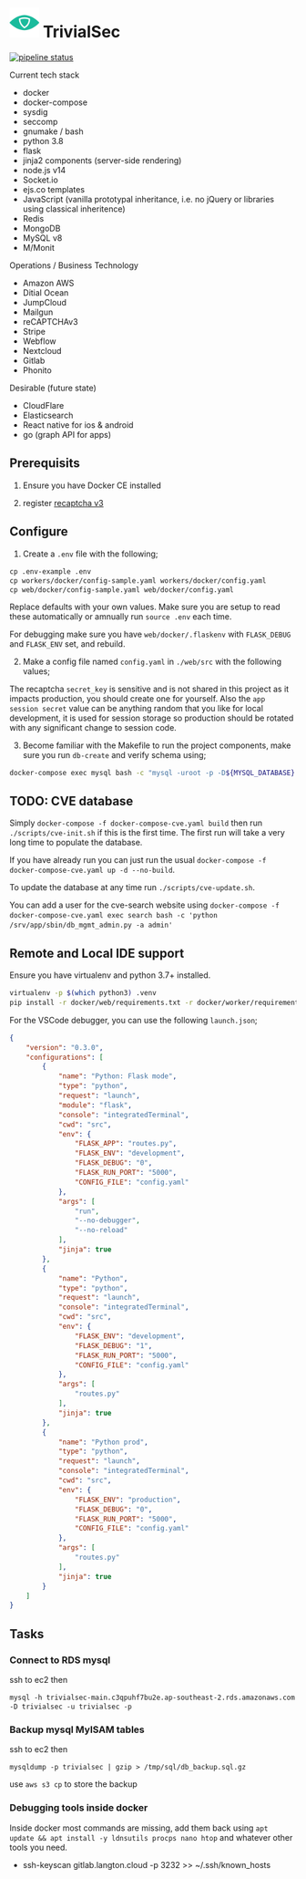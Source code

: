 # <img src=".repo/assets/icon-512x512.png"  width="52" height="52"> TrivialSec

[![pipeline status](https://gitlab.com/trivialsec/python-webhooks/badges/main/pipeline.svg)](https://gitlab.com/trivialsec/python-webhooks/commits/main)

Current tech stack

- docker
- docker-compose
- sysdig
- seccomp
- gnumake / bash
- python 3.8
- flask
- jinja2 components (server-side rendering)
- node.js v14
- Socket.io
- ejs.co templates
- JavaScript (vanilla prototypal inheritance, i.e. no jQuery or libraries using classical inheritence)
- Redis
- MongoDB
- MySQL v8
- M/Monit

Operations / Business Technology

- Amazon AWS
- Ditial Ocean
- JumpCloud
- Mailgun
- reCAPTCHAv3
- Stripe
- Webflow
- Nextcloud
- Gitlab
- Phonito

Desirable (future state)

- CloudFlare
- Elasticsearch
- React native for ios & android
- go (graph API for apps)

## Prerequisits

1. Ensure you have Docker CE installed

2. register [recaptcha v3](https://www.google.com/recaptcha/admin/create)

## Configure

1. Create a `.env` file with the following;

```
cp .env-example .env
cp workers/docker/config-sample.yaml workers/docker/config.yaml
cp web/docker/config-sample.yaml web/docker/config.yaml
```

Replace defaults with your own values. Make sure you are setup to read these automatically or amnually run `source .env` each time.

For debugging make sure you have `web/docker/.flaskenv` with `FLASK_DEBUG` and `FLASK_ENV` set, and rebuild.

2. Make a config file named `config.yaml` in `./web/src` with the following values;

The recaptcha `secret_key` is sensitive and is not shared in this project as it impacts production, you should create one for yourself. Also the `app session secret` value can be anything random that you like for local development, it is used for session storage so production should be rotated with any significant change to session code.

3. Become familiar with the Makefile to run the project components, make sure you run `db-create` and verify schema using;

```bash
docker-compose exec mysql bash -c "mysql -uroot -p -D${MYSQL_DATABASE} -e 'SHOW TABLES;'"
```

## TODO: CVE database

Simply `docker-compose -f docker-compose-cve.yaml build` then run `./scripts/cve-init.sh` if this is the first time. The first run will take a very long time to populate the database.

If you have already run you can just run the usual `docker-compose -f docker-compose-cve.yaml up -d --no-build`.

To update the database at any time run `./scripts/cve-update.sh`.

You can add a user for the cve-search website using `docker-compose -f docker-compose-cve.yaml exec search bash -c 'python /srv/app/sbin/db_mgmt_admin.py -a admin'`

## Remote and Local IDE support

Ensure you have virtualenv and python 3.7+ installed.

```bash
virtualenv -p $(which python3) .venv
pip install -r docker/web/requirements.txt -r docker/worker/requirements.txt -r dev-requirements.txt
```

For the VSCode debugger, you can use the following `launch.json`;

```json
{
    "version": "0.3.0",
    "configurations": [
        {
            "name": "Python: Flask mode",
            "type": "python",
            "request": "launch",
            "module": "flask",
            "console": "integratedTerminal",
            "cwd": "src",
            "env": {
                "FLASK_APP": "routes.py",
                "FLASK_ENV": "development",
                "FLASK_DEBUG": "0",
                "FLASK_RUN_PORT": "5000",
                "CONFIG_FILE": "config.yaml"
            },
            "args": [
                "run",
                "--no-debugger",
                "--no-reload"
            ],
            "jinja": true
        },
        {
            "name": "Python",
            "type": "python",
            "request": "launch",
            "console": "integratedTerminal",
            "cwd": "src",
            "env": {
                "FLASK_ENV": "development",
                "FLASK_DEBUG": "1",
                "FLASK_RUN_PORT": "5000",
                "CONFIG_FILE": "config.yaml"
            },
            "args": [
                "routes.py"
            ],
            "jinja": true
        },
        {
            "name": "Python prod",
            "type": "python",
            "request": "launch",
            "console": "integratedTerminal",
            "cwd": "src",
            "env": {
                "FLASK_ENV": "production",
                "FLASK_DEBUG": "0",
                "FLASK_RUN_PORT": "5000",
                "CONFIG_FILE": "config.yaml"
            },
            "args": [
                "routes.py"
            ],
            "jinja": true
        }
    ]
}
```

## Tasks

### Connect to RDS mysql

ssh to ec2 then

```
mysql -h trivialsec-main.c3qpuhf7bu2e.ap-southeast-2.rds.amazonaws.com -D trivialsec -u trivialsec -p
```

### Backup mysql MyISAM tables

ssh to ec2 then

```
mysqldump -p trivialsec | gzip > /tmp/sql/db_backup.sql.gz
```

use `aws s3 cp` to store the backup

### Debugging tools inside docker

Inside docker most commands are missing, add them back using `apt update && apt install -y ldnsutils procps nano htop` and whatever other tools you need.

  - ssh-keyscan gitlab.langton.cloud -p 3232 >> ~/.ssh/known_hosts
